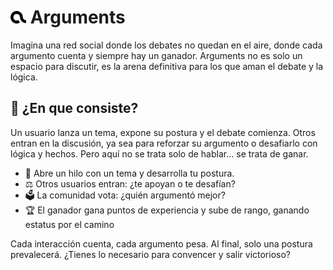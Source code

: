 
#  <img src="/mono-logo.png" width="25" alt="logo"> Arguments
Imagina una red social donde los debates no quedan en el aire, donde cada argumento cuenta y siempre hay un ganador. Arguments no es solo un espacio para discutir, es la arena definitiva para los que aman el debate y la lógica.

## 🧐 ¿En que consiste?
Un usuario lanza un tema, expone su postura y el debate comienza. Otros entran en la discusión, ya sea para reforzar su argumento o desafiarlo con lógica y hechos. Pero aquí no se trata solo de hablar… se trata de ganar.

- 📢 Abre un hilo con un tema y desarrolla tu postura.
- ⚖️ Otros usuarios entran: ¿te apoyan o te desafían?
- 🗳️ La comunidad vota: ¿quién argumentó mejor?
- 🏆 El ganador gana puntos de experiencia y sube de rango, ganando estatus por el camino

Cada interacción cuenta, cada argumento pesa. Al final, solo una postura prevalecerá. 
¿Tienes lo necesario para convencer y salir victorioso? 